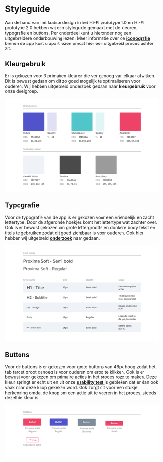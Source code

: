 # Styleguide

Aan de hand van het laatste design in het Hi-Fi prototype 1.0 en Hi-Fi prototype 2.0 hebben wij een styleguide gemaakt met de kleuren, typografie en buttons. Per onderdeel kunt u hieronder nog een uitgebreidere onderbouwing lezen. Meer informatie over de [**iconografie**](style-test.md) binnen de app kunt u apart lezen omdat hier een uitgebreid proces achter zit. 

## Kleurgebruik

Er is gekozen voor 3 primairen kleuren die ver genoeg van elkaar afwijken. Dit is bewust gedaan om dit zo goed mogelijk te optimaliseren voor ouderen. Wij hebben uitgebreid onderzoek gedaan naar [**kleurgebruik**](../analyse/onderzoeksvragen/oudere-vriendelijke-ui.md) voor onze doelgroep.

![](../.gitbook/assets/brand-colors.png)

## Typografie

Voor de typografie van de app is er gekozen voor een vriendelijk en zacht lettertype. Door de afgeronde hoekjes komt het lettertype wat zachter over. Ook is er bewust gekozen om grote lettergrootte en donkere body tekst en titels te gebruiken zodat dit goed zichtbaar is voor ouderen. Ook hier hebben wij uitgebreid [**onderzoek**](../analyse/onderzoeksvragen/oudere-vriendelijke-ui.md) naar gedaan.

![](../.gitbook/assets/typografie.png)

## Buttons

Voor de buttons is er gekozen voor grote buttons van 46px hoog zodat het tab target groot genoeg is voor ouderen om erop te klikken. Ook is er bewust voor gekozen om primaire acties in het proces roze te maken. Deze kleur springt er echt uit en uit onze [**usability test** ](../5.-validatie/usability-testing.md)is gebleken dat er dan ook vaak naar deze knop gekeken word. Ook zorgt dit voor een stukje herkenning omdat de knop om een actie uit te voeren in het proces, steeds dezelfde kleur is. 

![](../.gitbook/assets/buttons.png)

